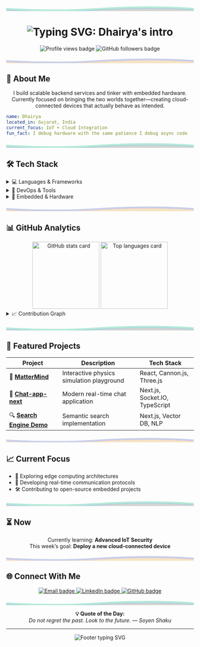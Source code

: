 <!-- Pastel SVG Divider -->
<p align="center">
  <svg width="100%" height="40" viewBox="0 0 1200 40" fill="none" xmlns="http://www.w3.org/2000/svg">
    <path d="M0 20 Q300 40 600 20 T1200 20 V40 H0 V20Z" fill="#B5EAD7"/>
    <path d="M0 30 Q300 50 600 30 T1200 30 V40 H0 V30Z" fill="#A7C7E7" fill-opacity="0.7"/>
    <path d="M0 35 Q300 55 600 35 T1200 35 V40 H0 V35Z" fill="#FFDAC1" fill-opacity="0.5"/>
  </svg>
</p>

<h1 align="center">
<img src="https://readme-typing-svg.demolab.com?font=Fira+Code&size=32&duration=2800&pause=2000&color=A7C7E7&center=true&vCenter=true&width=1000&lines=Hey+there!+I'm+Dhairya+%F0%9F%91%8B;Embedded+%26+Backend+Developer;Turning+coffee+%E2%86%92+code+in+pastel+hues" alt="Typing SVG: Dhairya's intro" />
</h1>

<p align="center">
  <img src="https://komarev.com/ghpvc/?username=Dhairya3391&style=flat-square&color=A7C7E7" alt="Profile views badge" />
  <img src="https://img.shields.io/github/followers/Dhairya3391?style=flat-square&color=B5EAD7&logo=github" alt="GitHub followers badge" />
</p>

<!-- SVG Divider -->
<p align="center">
  <svg width="100%" height="40" viewBox="0 0 1200 40" fill="none" xmlns="http://www.w3.org/2000/svg">
    <path d="M0 20 Q300 40 600 20 T1200 20 V40 H0 V20Z" fill="#C7CEEA"/>
    <path d="M0 30 Q300 50 600 30 T1200 30 V40 H0 V30Z" fill="#FFDAC1" fill-opacity="0.7"/>
    <path d="M0 35 Q300 55 600 35 T1200 35 V40 H0 V35Z" fill="#FFF5BA" fill-opacity="0.5"/>
  </svg>
</p>

## 🚀 About Me

<p align="center">
I build scalable backend services and tinker with embedded hardware. Currently focused on bringing the two worlds together—creating cloud-connected devices that actually behave as intended.
</p>

```yaml
name: Dhairya
located_in: Gujarat, India
current_focus: IoT + Cloud Integration
fun_fact: I debug hardware with the same patience I debug async code
```

<!-- SVG Divider -->
<p align="center">
  <svg width="100%" height="40" viewBox="0 0 1200 40" fill="none" xmlns="http://www.w3.org/2000/svg">
    <path d="M0 20 Q300 40 600 20 T1200 20 V40 H0 V20Z" fill="#B5EAD7"/>
    <path d="M0 30 Q300 50 600 30 T1200 30 V40 H0 V30Z" fill="#A7C7E7" fill-opacity="0.7"/>
    <path d="M0 35 Q300 55 600 35 T1200 35 V40 H0 V35Z" fill="#FFDAC1" fill-opacity="0.5"/>
  </svg>
</p>

## 🛠️ Tech Stack

<details>
<summary>💻 Languages & Frameworks</summary>
<br>

![Python](https://img.shields.io/badge/Python-A7C7E7?style=for-the-badge&logo=python&logoColor=000000)
![C](https://img.shields.io/badge/C-B5EAD7?style=for-the-badge&logo=c&logoColor=000000)
![Go](https://img.shields.io/badge/Go-FFDAC1?style=for-the-badge&logo=go&logoColor=000000)
![FastAPI](https://img.shields.io/badge/FastAPI-C7CEEA?style=for-the-badge&logo=fastapi&logoColor=000000)
![React](https://img.shields.io/badge/React-FFF5BA?style=for-the-badge&logo=react&logoColor=000000)
![Next.js](https://img.shields.io/badge/Next.js-E2E2E2?style=for-the-badge&logo=nextdotjs&logoColor=000000)

</details>

<details>
<summary>🔧 DevOps & Tools</summary>
<br>

![Docker](https://img.shields.io/badge/Docker-B5EAD7?style=for-the-badge&logo=docker&logoColor=000000)
![Kubernetes](https://img.shields.io/badge/Kubernetes-FFF5BA?style=for-the-badge&logo=kubernetes&logoColor=000000)
![GitHub Actions](https://img.shields.io/badge/GitHub%20Actions-A7C7E7?style=for-the-badge&logo=githubactions&logoColor=000000)
![PostgreSQL](https://img.shields.io/badge/PostgreSQL-C7CEEA?style=for-the-badge&logo=postgresql&logoColor=000000)
![Redis](https://img.shields.io/badge/Redis-FFDAC1?style=for-the-badge&logo=redis&logoColor=000000)

</details>

<details>
<summary>🔌 Embedded & Hardware</summary>
<br>

![Arduino](https://img.shields.io/badge/Arduino-FFF5BA?style=for-the-badge&logo=arduino&logoColor=000000)
![Raspberry Pi](https://img.shields.io/badge/Raspberry%20Pi-B5EAD7?style=for-the-badge&logo=raspberrypi&logoColor=000000)
![ESP32](https://img.shields.io/badge/ESP32-A7C7E7?style=for-the-badge&logo=espressif&logoColor=000000)

</details>

<!-- SVG Divider -->
<p align="center">
  <svg width="100%" height="40" viewBox="0 0 1200 40" fill="none" xmlns="http://www.w3.org/2000/svg">
    <path d="M0 20 Q300 40 600 20 T1200 20 V40 H0 V20Z" fill="#C7CEEA"/>
    <path d="M0 30 Q300 50 600 30 T1200 30 V40 H0 V30Z" fill="#FFDAC1" fill-opacity="0.7"/>
    <path d="M0 35 Q300 55 600 35 T1200 35 V40 H0 V35Z" fill="#FFF5BA" fill-opacity="0.5"/>
  </svg>
</p>

## 📊 GitHub Analytics

<div align="center">
  <img height="180em" src="https://github-readme-stats.vercel.app/api?username=Dhairya3391&show_icons=true&hide_border=true&theme=github_dark&title_color=A7C7E7&text_color=B5EAD7&icon_color=FFDAC1&bg_color=00000000" alt="GitHub stats card"/>
  <img height="180em" src="https://github-readme-stats.vercel.app/api/top-langs/?username=Dhairya3391&layout=compact&hide_border=true&theme=github_dark&title_color=A7C7E7&text_color=B5EAD7&bg_color=00000000" alt="Top languages card"/>
</div>

<details>
<summary>📈 Contribution Graph</summary>
<br>
<img src="https://github-readme-activity-graph.vercel.app/graph?username=Dhairya3391&theme=github-compact&hide_border=true&custom_title=Contribution%20Graph" alt="Contribution graph"/>
</details>

<!-- SVG Divider -->
<p align="center">
  <svg width="100%" height="40" viewBox="0 0 1200 40" fill="none" xmlns="http://www.w3.org/2000/svg">
    <path d="M0 20 Q300 40 600 20 T1200 20 V40 H0 V20Z" fill="#B5EAD7"/>
    <path d="M0 30 Q300 50 600 30 T1200 30 V40 H0 V30Z" fill="#A7C7E7" fill-opacity="0.7"/>
    <path d="M0 35 Q300 55 600 35 T1200 35 V40 H0 V35Z" fill="#FFDAC1" fill-opacity="0.5"/>
  </svg>
</p>

## 🎯 Featured Projects

<div align="center">

| Project                                                                        | Description                               | Tech Stack                     |
| ------------------------------------------------------------------------------ | ----------------------------------------- | ------------------------------ |
| 🧠 **[MatterMind](https://github.com/Dhairya3391/MatterMind)**                 | Interactive physics simulation playground | React, Cannon.js, Three.js     |
| 💬 **[Chat-app-next](https://github.com/Dhairya3391/chat-app-next)**           | Modern real-time chat application         | Next.js, Socket.IO, TypeScript |
| 🔍 **[Search Engine Demo](https://github.com/Dhairya3391/search-engine-demo)** | Semantic search implementation            | Next.js, Vector DB, NLP        |

</div>

<!-- SVG Divider -->
<p align="center">
  <svg width="100%" height="40" viewBox="0 0 1200 40" fill="none" xmlns="http://www.w3.org/2000/svg">
    <path d="M0 20 Q300 40 600 20 T1200 20 V40 H0 V20Z" fill="#C7CEEA"/>
    <path d="M0 30 Q300 50 600 30 T1200 30 V40 H0 V30Z" fill="#FFDAC1" fill-opacity="0.7"/>
    <path d="M0 35 Q300 55 600 35 T1200 35 V40 H0 V35Z" fill="#FFF5BA" fill-opacity="0.5"/>
  </svg>
</p>

## 📈 Current Focus

- 🚀 Exploring edge computing architectures
- 📡 Developing real-time communication protocols
- 🛠️ Contributing to open-source embedded projects

<!-- SVG Divider -->
<p align="center">
  <svg width="100%" height="40" viewBox="0 0 1200 40" fill="none" xmlns="http://www.w3.org/2000/svg">
    <path d="M0 20 Q300 40 600 20 T1200 20 V40 H0 V20Z" fill="#B5EAD7"/>
    <path d="M0 30 Q300 50 600 30 T1200 30 V40 H0 V30Z" fill="#A7C7E7" fill-opacity="0.7"/>
    <path d="M0 35 Q300 55 600 35 T1200 35 V40 H0 V35Z" fill="#FFDAC1" fill-opacity="0.5"/>
  </svg>
</p>

## ⏳ Now

<p align="center">
Currently learning: <b>Advanced IoT Security</b> <br/>
This week’s goal: <b>Deploy a new cloud-connected device</b>
</p>

<!-- SVG Divider -->
<p align="center">
  <svg width="100%" height="40" viewBox="0 0 1200 40" fill="none" xmlns="http://www.w3.org/2000/svg">
    <path d="M0 20 Q300 40 600 20 T1200 20 V40 H0 V20Z" fill="#C7CEEA"/>
    <path d="M0 30 Q300 50 600 30 T1200 30 V40 H0 V30Z" fill="#FFDAC1" fill-opacity="0.7"/>
    <path d="M0 35 Q300 55 600 35 T1200 35 V40 H0 V35Z" fill="#FFF5BA" fill-opacity="0.5"/>
  </svg>
</p>

## 🌐 Connect With Me

<p align="center">
  <a href="mailto:dhairyaadroja3391@gmail.com">
    <img src="https://img.shields.io/badge/Email-A7C7E7?style=for-the-badge&logo=gmail&logoColor=000000" alt="Email badge"/>
  </a>
  <a href="https://www.linkedin.com/in/dhairya3391/">
    <img src="https://img.shields.io/badge/LinkedIn-B5EAD7?style=for-the-badge&logo=linkedin&logoColor=000000" alt="LinkedIn badge"/>
  </a>
  <a href="https://github.com/Dhairya3391">
    <img src="https://img.shields.io/badge/GitHub-FFDAC1?style=for-the-badge&logo=github&logoColor=000000" alt="GitHub badge"/>
  </a>
</p>

<!-- SVG Divider -->
<p align="center">
  <svg width="100%" height="40" viewBox="0 0 1200 40" fill="none" xmlns="http://www.w3.org/2000/svg">
    <path d="M0 20 Q300 40 600 20 T1200 20 V40 H0 V20Z" fill="#B5EAD7"/>
    <path d="M0 30 Q300 50 600 30 T1200 30 V40 H0 V30Z" fill="#A7C7E7" fill-opacity="0.7"/>
    <path d="M0 35 Q300 55 600 35 T1200 35 V40 H0 V35Z" fill="#FFDAC1" fill-opacity="0.5"/>
  </svg>
</p>

<!-- Dynamic Quote Placeholder -->
<p align="center">
  <b>💡 Quote of the Day:</b><br/>
  <i>Do not regret the past. Look to the future. — Soyen Shaku</i>
</p>

---

<p align="center">
  <img src="https://readme-typing-svg.demolab.com?font=Fira+Code&size=14&duration=4000&pause=1000&color=A7C7E7&center=true&vCenter=true&width=500&lines=Thanks+for+visiting+my+profile!;Let's+build+something+awesome+together+%F0%9F%9A%80" alt="Footer typing SVG" />
</p>

<!-- Last updated: July 11, 2025 -->
